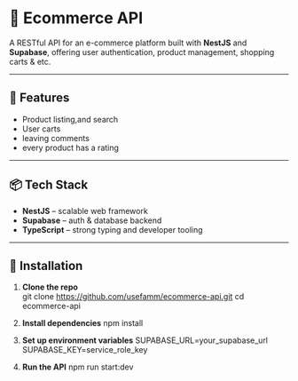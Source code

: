 # 🛒 Ecommerce API

A RESTful API for an e-commerce platform built with **NestJS** and **Supabase**, offering user authentication, product management, shopping carts & etc.

---

## 🚀 Features

- Product listing,and search
- User carts
- leaving comments 
- every product has a rating

---

## 📦 Tech Stack

- **NestJS** – scalable web framework  
- **Supabase** – auth & database backend  
- **TypeScript** – strong typing and developer tooling  

---

## 🔧 Installation

1. **Clone the repo**  
   git clone https://github.com/usefamm/ecommerce-api.git
   cd ecommerce-api

2.  **Install dependencies**
     npm install

3.  **Set up environment variables**
    SUPABASE_URL=your_supabase_url
    SUPABASE_KEY=service_role_key 

4.  **Run the API**
     npm run start:dev
    

    